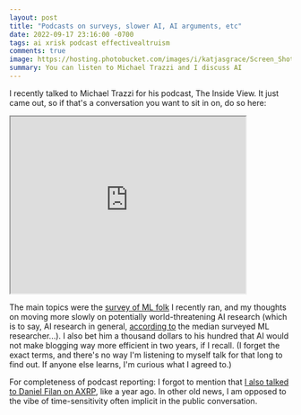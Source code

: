 ```yaml
---
layout: post
title: "Podcasts on surveys, slower AI, AI arguments, etc"
date: 2022-09-17 23:16:00 -0700
tags: ai xrisk podcast effectivealtruism
comments: true
image: https://hosting.photobucket.com/images/i/katjasgrace/Screen_Shot_2022-09-17_at_11.35.55_PM.png
summary: You can listen to Michael Trazzi and I discuss AI
---
```


I recently talked to Michael Trazzi for his podcast, The Inside View. It just came out, so if that's a conversation you want to sit in on, do so here: 

<iframe width="420" height="315"
src="https://www.youtube.com/watch?v=rSw3UVDZge0">
</iframe> 


The main topics were the [survey of ML folk](https://aiimpacts.org/what-do-ml-researchers-think-about-ai-in-2022/) I recently ran, and my thoughts on moving more slowly on potentially world-threatening AI research (which is to say, AI research in general, [according to](https://aiimpacts.org/what-do-ml-researchers-think-about-ai-in-2022/) the median surveyed ML researcher...). I also bet him a thousand dollars to his hundred that AI would not make blogging way more efficient in two years, if I recall. (I forget the exact terms, and there's no way I'm listening to myself talk for that long to find out. If anyone else learns, I'm curious what I agreed to.)

For completeness of podcast reporting: I forgot to mention that [I also talked to Daniel Filan on AXRP](https://axrp.net/episode/2021/07/23/episode-10-ais-future-and-dangers-katja-grace.html), like a year ago. In other old news, I am opposed to the vibe of time-sensitivity often implicit in the public conversation.
